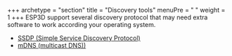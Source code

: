 +++
archetype = "section"
title = "Discovery tools"
menuPre = "<i class='fas fa-search'></i> "
weight = 1
+++
ESP3D support several discovery protocol that may need extra software to work according your operating system.

* [SSDP (Simple Service Discovery Protocol)](ssdp/) 
* [mDNS (multicast DNS))](mdns/) 
